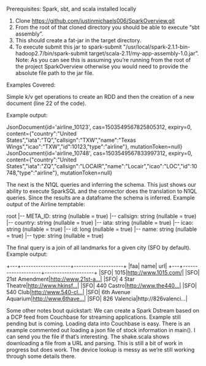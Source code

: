 

Prerequisites: Spark, sbt, and scala installed locally

1. Clone https://github.com/justinmichaels006/SparkOverview.git
2. From the root of that cloned directory you should be able to execute “sbt assembly”.
3. This should create a fat-jar in the target directory.
4. To execute submit this jar to spark-submit
"/usr/local/spark-2.1.1-bin-hadoop2.7/bin/spark-submit target/scala-2.11/my-app-assembly-1.0.jar”. 
Note: As you can see this is assuming you’re running from the root of the project SparkOverview otherwise you would need to provide the absolute file path to the jar file.

Examples Covered:

Simple k/v get operations to create an RDD and then the creation of a new document (line 22 of the code). 

Example output:

JsonDocument{id='airline_10123', cas=1503549567825805312, expiry=0, content={"country":"United States","iata":"TQ","callsign":"TXW","name":"Texas Wings","icao":"TXW","id":10123,"type":"airline"}, mutationToken=null}
JsonDocument{id='airline_10748', cas=1503549567833997312, expiry=0, content={"country":"United States","iata":"ZQ","callsign":"LOCAIR","name":"Locair","icao":"LOC","id":10748,"type":"airline"}, mutationToken=null}

The next is the N1QL queries and inferring the schema. This just shows our ability to execute SparkSQL and the connector does the translation to N1QL queries. Since the results are a dataframe the schema is inferred. Example output of the Airline temptable:

root
 |-- META_ID: string (nullable = true)
 |-- callsign: string (nullable = true)
 |-- country: string (nullable = true)
 |-- iata: string (nullable = true)
 |-- icao: string (nullable = true)
 |-- id: long (nullable = true)
 |-- name: string (nullable = true)
 |-- type: string (nullable = true)

The final query is a join of all landmarks for a given city (SFO by default). Example output:

+---+--------------------+--------------------+
|faa|                name|                 url|
+---+--------------------+--------------------+
|SFO|                1015|http://www.1015.com/|
|SFO|      21st Amendment|http://www.21st-a...|
|SFO|      4 Star Theatre|http://www.hkinsf...|
|SFO|          440 Castro|http://www.the440...|
|SFO|            540 Club|http://www.540-cl...|
|SFO| 6th Avenue Aquarium|http://www.6thave...|
|SFO|        826 Valencia|http://826valenci…|

Some other notes bout quickstart:
We can create a Spark Dstream based on a DCP feed from Couchbase for streaming applications. Example still pending but is coming.
Loading data into Couchbase is easy. There is an example commented out loading a json file of stock information in main(). I can send you the file if that’s interesting.
The shake.scala shows downloading a file from a URL and parsing. This is still a bit of work in progress but does work.
The device lookup is messy as we’re still working through some details there. 